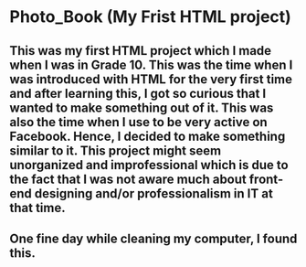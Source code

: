 # Photo_Book (My Frist HTML project)

## This was my first HTML project which I made when I was in Grade 10. This was the time when I was introduced with HTML for the very first time and after learning this, I got so curious that I wanted to make something out of it. This was also the time when I use to be very active on Facebook. Hence, I decided to make something similar to it. This project might seem unorganized and improfessional which is due to the fact that I was not aware much about front-end designing and/or professionalism in IT at that time.

## One fine day while cleaning my computer, I found this.

